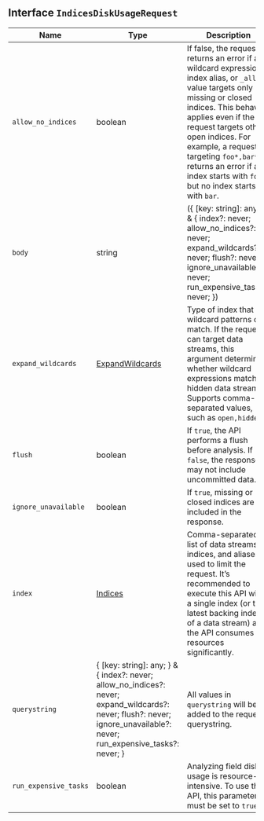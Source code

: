 ## Interface `IndicesDiskUsageRequest`

| Name | Type | Description |
| - | - | - |
| `allow_no_indices` | boolean | If false, the request returns an error if any wildcard expression, index alias, or `_all` value targets only missing or closed indices. This behavior applies even if the request targets other open indices. For example, a request targeting `foo*,bar*` returns an error if an index starts with `foo` but no index starts with `bar`. |
| `body` | string | ({ [key: string]: any; } & { index?: never; allow_no_indices?: never; expand_wildcards?: never; flush?: never; ignore_unavailable?: never; run_expensive_tasks?: never; }) | All values in `body` will be added to the request body. |
| `expand_wildcards` | [ExpandWildcards](./ExpandWildcards.md) | Type of index that wildcard patterns can match. If the request can target data streams, this argument determines whether wildcard expressions match hidden data streams. Supports comma-separated values, such as `open,hidden`. |
| `flush` | boolean | If `true`, the API performs a flush before analysis. If `false`, the response may not include uncommitted data. |
| `ignore_unavailable` | boolean | If `true`, missing or closed indices are not included in the response. |
| `index` | [Indices](./Indices.md) | Comma-separated list of data streams, indices, and aliases used to limit the request. It’s recommended to execute this API with a single index (or the latest backing index of a data stream) as the API consumes resources significantly. |
| `querystring` | { [key: string]: any; } & { index?: never; allow_no_indices?: never; expand_wildcards?: never; flush?: never; ignore_unavailable?: never; run_expensive_tasks?: never; } | All values in `querystring` will be added to the request querystring. |
| `run_expensive_tasks` | boolean | Analyzing field disk usage is resource-intensive. To use the API, this parameter must be set to `true`. |
